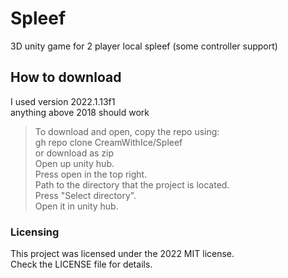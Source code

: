 # Spleef
3D unity game for 2 player local spleef (some controller support)


## How to download
I used version 2022.1.13f1 \
anything above 2018 should work

>To download and open, copy the repo using: \
gh repo clone CreamWithIce/Spleef \
or download as zip \
Open up unity hub. \
Press open in the top right. \
Path to the directory that the project is located. \
Press "Select directory".\
Open it in unity hub.

### Licensing
This project was licensed under the 2022 MIT license. \
Check the LICENSE file for details.
